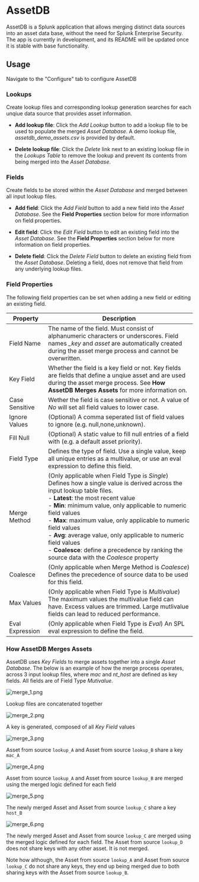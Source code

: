 # AssetDB

AssetDB is a Splunk application that allows merging distinct data sources into an asset data base, without the need for Splunk Enterprise Security. The app is currently in development, and its README will be updated once it is stable with base functionality.

## Usage

Navigate to the "Configure" tab to configure AssetDB

### Lookups

Create lookup files and corresponding lookup generation searches for each unqiue data source that provides asset information. 

 - **Add lookup file**: Click the *Add Lookup* button to add a lookup file to be used to populate the merged *Asset Database*. A demo lookup file, *assetdb_demo_assets.csv* is provided by default. 

 - **Delete lookup file**: Click the *Delete* link next to an existing lookup file in the *Lookups Table* to remove the lookup and prevent its contents from being merged into the *Asset Database*.

### Fields

Create fields to be stored within the *Asset Database* and merged between all input lookup files. 

- **Add field**: Click the *Add Field* button to add a new field into the *Asset Database*. See the **Field Properties** section below for more information on field properties. 

- **Edit field**: Click the *Edit Field* button to edit an existing field into the *Asset Database*. See the **Field Properties** section below for more information on field properties. 

- **Delete field**: Click the *Delete Field* button to delete an existing field from the *Asset Database*. Deleting a field, does not remove that field from any underlying lookup files. 

### Field Properties

The following field properties can be set when adding a new field or editing an existing field. 

| Property | Description |
| ----------- | ----------- |
| Field Name | The name of the field. Must consist of alphanumeric characters or underscores. Field names *_key* and *asset* are automatically created during the asset merge process and cannot be overwritten. |
| Key Field | Whether the field is a key field or not. Key fields are fields that define a unqiue asset and are used during the asset merge process. See **How AssetDB Merges Assets** for more information on. |
| Case Sensitive | Wether the field is case sensitive or not. A value of *No* will set all field values to lower case. |
| Ignore Values | (Optional) A comma seperated list of field values to ignore (e.g. null,none,unknown). |
| Fill Null | (Optional) A static value to fill null entries of a field with (e.g. a default asset priority). | 
| Field Type | Defines the type of field. Use a single value, keep all unique entries as a multivalue, or use an eval expression to define this field. |
| Merge Method | (Only applicable when Field Type is *Single*) Defines how a single value is derived across the input lookup table files.<br>- **Latest**: the most recent value<br>- **Min**: minimum value, only applicable to numeric field values<br>- **Max**: maximum value, only applicable to numeric field values<br>- **Avg**: average value, only applicable to numeric field values<br>- **Coalesce**: define a precedence by ranking the source data with the *Coalesce* property |
| Coalesce | (Only applicable when Merge Method is *Coalesce*) Defines the precedence of source data to be used for this field. |
| Max Values | (Only applicable when Field Type is *Multivalue*) The maximum values the multivalue field can have. Excess values are trimmed. Large mutlivalue fields can lead to reduced performance. 
| Eval Expression | (Only applicable when Field Type is *Eval*) An SPL eval expression to define the field. 

### How AssetDB Merges Assets

AssetDB uses *Key Fields* to merge assets together into a single *Asset Database*. The below is an example of how the merge process operates, across 3 input lookup files, where *mac* and *nt_host* are defined as key fields. All fields are of Field Type *Mutivalue*.

![merge_1.png](https://github.com/alatif113/assetdb/blob/master/static/merge_1.png?raw=true)

Lookup files are concatenated together

![merge_2.png](https://github.com/alatif113/assetdb/blob/master/static/merge_2.png?raw=true)

A key is generated, composed of all *Key Field* values

![merge_3.png](https://github.com/alatif113/assetdb/blob/master/static/merge_3.png?raw=true)

Asset from source `lookup_A` and Asset from source `lookup_B` share a key `mac_A`

![merge_4.png](https://github.com/alatif113/assetdb/blob/master/static/merge_4.png?raw=true)

Asset from source `lookup_A` and Asset from source `lookup_B` are merged using the merged logic defined for each field

![merge_5.png](https://github.com/alatif113/assetdb/blob/master/static/merge_5.png?raw=true)

The newly merged Asset and Asset from source `lookup_C` share a key `host_B`

![merge_6.png](https://github.com/alatif113/assetdb/blob/master/static/merge_6.png?raw=true)

The newly merged Asset and Asset from source `lookup_C` are merged using the merged logic defined for each field. The Asset from source `lookup_D` does not share keys with any other asset. It is not merged. 

Note how although, the Asset from source `lookup_A` and Asset from source `lookup_C` do not share any keys, they end up being merged due to both sharing keys with the Asset from source `lookup_B`.





